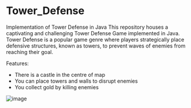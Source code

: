 # Tower_Defense
Implementation of Tower Defense in Java
This repository houses a captivating and challenging Tower Defense Game implemented in Java. Tower Defense is a popular game genre where players strategically place defensive structures, known as towers, to prevent waves of enemies from reaching their goal.

Features:  
  - There is a castle in the centre of map
  - You can place towers and walls to disrupt enemies
  - You collect gold by killing enemies
  
![image](https://github.com/Voitek2001/Tower_Defense/assets/75041336/ce74cc69-7f9e-464b-ad73-e9911285c09c)
